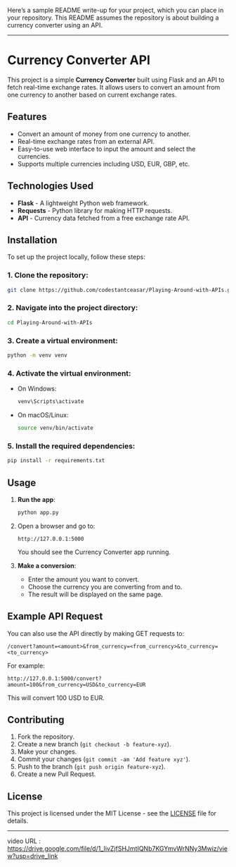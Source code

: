 Here’s a sample README write-up for your project, which you can place in your repository. This README assumes the repository is about building a currency converter using an API.

---

# Currency Converter API

This project is a simple **Currency Converter** built using Flask and an API to fetch real-time exchange rates. It allows users to convert an amount from one currency to another based on current exchange rates.

## Features

- Convert an amount of money from one currency to another.
- Real-time exchange rates from an external API.
- Easy-to-use web interface to input the amount and select the currencies.
- Supports multiple currencies including USD, EUR, GBP, etc.

## Technologies Used

- **Flask** - A lightweight Python web framework.
- **Requests** - Python library for making HTTP requests.
- **API** - Currency data fetched from a free exchange rate API.

## Installation

To set up the project locally, follow these steps:

### 1. Clone the repository:
```bash
git clone https://github.com/codestantceasar/Playing-Around-with-APIs.git
```

### 2. Navigate into the project directory:
```bash
cd Playing-Around-with-APIs
```

### 3. Create a virtual environment:
```bash
python -m venv venv
```

### 4. Activate the virtual environment:
- On Windows:
  ```bash
  venv\Scripts\activate
  ```
- On macOS/Linux:
  ```bash
  source venv/bin/activate
  ```

### 5. Install the required dependencies:
```bash
pip install -r requirements.txt
```

## Usage

1. **Run the app**:
   ```bash
   python app.py
   ```
2. Open a browser and go to:
   ```
   http://127.0.0.1:5000
   ```
   You should see the Currency Converter app running.

3. **Make a conversion**:
   - Enter the amount you want to convert.
   - Choose the currency you are converting from and to.
   - The result will be displayed on the same page.

## Example API Request

You can also use the API directly by making GET requests to:
```
/convert?amount=<amount>&from_currency=<from_currency>&to_currency=<to_currency>
```

For example:
```
http://127.0.0.1:5000/convert?amount=100&from_currency=USD&to_currency=EUR
```

This will convert 100 USD to EUR.

## Contributing

1. Fork the repository.
2. Create a new branch (`git checkout -b feature-xyz`).
3. Make your changes.
4. Commit your changes (`git commit -am 'Add feature xyz'`).
5. Push to the branch (`git push origin feature-xyz`).
6. Create a new Pull Request.

## License

This project is licensed under the MIT License - see the [LICENSE](LICENSE) file for details.

---

video URL : https://drive.google.com/file/d/1_IivZjfSHJmtIQNb7KGYmvWrNNy3Mwiz/view?usp=drive_link
